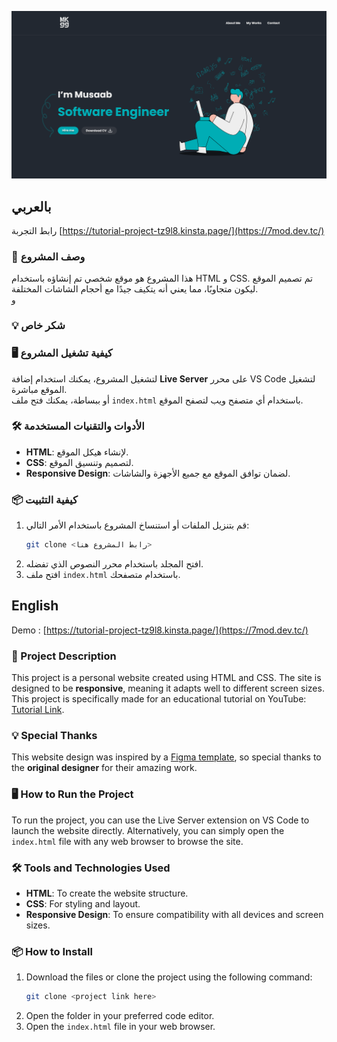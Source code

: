 


![Image](/assets/imgs/webPageImg.png)



## بالعربي

رابط التجربة 
[https://tutorial-project-tz9l8.kinsta.page/](https://7mod.dev.tc/)

### 📄 وصف المشروع
هذا المشروع هو موقع شخصي تم إنشاؤه باستخدام HTML و CSS. تم تصميم الموقع ليكون متجاوبًا، مما يعني أنه يتكيف جيدًا مع أحجام الشاشات المختلفة.<br>
و


### 💡 شكر خاص



### 🖥️ كيفية تشغيل المشروع
لتشغيل المشروع، يمكنك استخدام إضافة **Live Server** على محرر VS Code لتشغيل الموقع مباشرة.  
أو ببساطة، يمكنك فتح ملف `index.html` باستخدام أي متصفح ويب لتصفح الموقع.

### 🛠️ الأدوات والتقنيات المستخدمة
- **HTML**: لإنشاء هيكل الموقع.
- **CSS**: لتصميم وتنسيق الموقع.
- **Responsive Design**: لضمان توافق الموقع مع جميع الأجهزة والشاشات.

### 📦 كيفية التثبيت
1. قم بتنزيل الملفات أو استنساخ المشروع باستخدام الأمر التالي:
   ```bash
   git clone <رابط المشروع هنا>

2. افتح المجلد باستخدام محرر النصوص الذي تفضله.
3. افتح ملف `index.html` باستخدام متصفحك.

## English

Demo : 
[https://tutorial-project-tz9l8.kinsta.page/](https://7mod.dev.tc/)

### 📄 Project Description
This project is a personal website created using HTML and CSS. The site is designed to be **responsive**, meaning it adapts well to different screen sizes. <br>
This project is specifically made for an educational tutorial on YouTube: [Tutorial Link](https://youtu.be/VzAxCThj_5k?si=4WwLBuOnbGhgAQ2q).

### 💡 Special Thanks
This website design was inspired by a [Figma template](https://www.figma.com/community/file/1175755450846438274/portfolio-website-design), so special thanks to the **original designer** for their amazing work.

### 🖥️ How to Run the Project
To run the project, you can use the Live Server extension on VS Code to launch the website directly.
Alternatively, you can simply open the `index.html` file with any web browser to browse the site.

### 🛠️ Tools and Technologies Used
- **HTML**: To create the website structure.
- **CSS**: For styling and layout.
- **Responsive Design**: To ensure compatibility with all devices and screen sizes.

### 📦 How to Install
1. Download the files or clone the project using the following command:
   ```bash
   git clone <project link here>

2. Open the folder in your preferred code editor.
3. Open the `index.html` file in your web browser.

